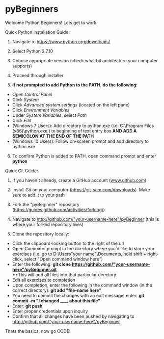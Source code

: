 # pyBeginners
Welcome Python Beginners! Lets get to work

Quick Python installation Guide:

1) Navigate to https://www.python.org/downloads/

2) Select Python 2.7.10 

3) Choose appropriate version (check what bit architecture your computer supports)

4) Proceed through installer

5) **If not prompted to add Python to the PATH, do the following:**
- Open _Control Panel_
- Click _System_
- Click _Advanced system settings_ (located on the left pane)
- Click _Environment Variables_
- Under _System Variables_, select _Path_
- Click _Edit_
- (Windows 7 Users): Add directory to python.exe (i.e. C:\Program Files (x86)\python.exe;) to beginning of text entry box **AND ADD A SEMICOLON AT THE END OF THE PATH**
- (Windows 10 Users): Follow on-screen prompt and add directory to python.exe

6) To confirm Python is added to PATH, open command prompt and enter **python**

Quick Git Guide:

1) If you haven't already, create a GitHub account (www.github.com)

2) Install Git on your computer (https://git-scm.com/downloads). Make sure to add it to your path

3) Fork the "pyBeginner" repository (https://guides.github.com/activities/forking/)

4) Navigate to http://github.com/"your-username-here"/pyBeginner (this is where your forked repository lives)

5) Clone the repository locally:
- Click the clipboard-looking button to the right of the url
- Open Command prompt in the directory where you'd like to store your exercises (i.e. go to D:\Users\"your name"\Documents\, hold shift + right-click, select "Open command window here")
- Enter the following: **git clone https://github.com/"your-username-here"/pyBeginner.git**  
**This will add all files into that particular directory
- Edit all exercises to completion
- Upon completion, enter the following in the command window (in the correct directory): **git add "file-name here"**
- You need to commit the changes with an edit message, enter: **git commit -m "I changed ____ about this file"**
- Enter: **git push**
- Enter proper credentials upon inquiry
- Confirm that all changes have been pushed by navigating to http://github.com/"your-username-here"/pyBeginner


Thats the basics, now go CODE!
